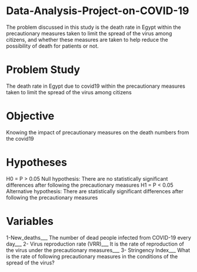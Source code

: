 # Data-Analysis-Project-on-COVID-19
The problem discussed in this study is the death rate in Egypt within the precautionary  measures taken to limit the spread of the virus among citizens, and whether these measures are  taken to help reduce the possibility of death for patients or not.
# Problem Study
The death rate in Egypt due to covid19 within the precautionary measures taken to limit the spread of the virus among citizens
# Objective
Knowing the impact of precautionary measures on the death numbers from the covid19
# Hypotheses
H0 = P > 0.05 
Null hypothesis: There are no statistically significant differences after following the precautionary measures
H1 = P < 0.05 
Alternative hypothesis: There are statistically significant differences after following the precautionary measures
# Variables 
1-New_deaths___
The number of dead people infected from COVID-19 every day___
2- Virus reproduction rate (VRR)___
It is the rate of reproduction of the virus under the precautionary measures___
3- Stringency Index___
What is the rate of following precautionary measures in the conditions of the spread of the virus?
